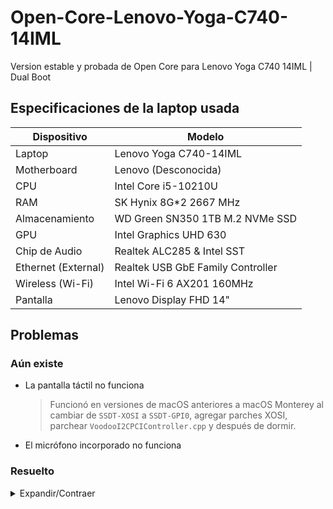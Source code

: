 # Open-Core-Lenovo-Yoga-C740-14IML
Version estable y probada de Open Core para Lenovo Yoga C740 14IML | Dual Boot
## Especificaciones de la laptop usada
| Dispositivo | Modelo |
| -- | -- |
| Laptop | Lenovo Yoga C740-14IML |
| Motherboard | Lenovo (Desconocida) |
| CPU | Intel Core i5-10210U |
| RAM | SK Hynix 8G*2 2667 MHz |
| Almacenamiento | WD Green SN350 1TB M.2 NVMe SSD |
| GPU | Intel Graphics UHD 630 |
| Chip de Audio | Realtek ALC285 & Intel SST |
| Ethernet (External) | Realtek USB GbE Family Controller |
| Wireless (Wi-Fi) | Intel Wi-Fi 6 AX201 160MHz |
| Pantalla | Lenovo Display FHD 14" |

## Problemas
### Aún existe
- La pantalla táctil no funciona
  > Funcionó en versiones de macOS anteriores a macOS Monterey al cambiar de `SSDT-XOSI` a `SSDT-GPI0`, agregar parches XOSI, parchear `VoodooI2CPCIController.cpp` y después de dormir.
- El micrófono incorporado no funciona
### Resuelto
<details>
<summary>Expandir/Contraer</summary>

_Ordenados por fecha de descubrimiento, de más nuevos a más antiguos._

- La aplicación Preferencias del sistema falla (o se congela o muestra el error "No se pudo cargar... el panel de preferencias") al intentar abrir los siguientes paneles:
  -Siri
  - Accesibilidad
  - La red
  - Bluetooth
  - Ratón
  > Se corrigió eliminando `IntelBluetoothInjector.kext` y agregando `BlueToolFixup.kext`, crédito a [instrucciones adicionales para usuarios de Monterey](https://openintelwireless.github.io/IntelBluetoothFirmware/FAQ.html#what-additional-steps-should-i-do-to-make-bluetooth-work-on-macos-monterey-and-newer) por [OpenIntelWireless](https://github.com/OpenIntelWireless).
- Arranque del sistema operativo extremadamente lento
  > Misma causa y solución que el bloqueo de las Preferencias del Sistema.
- El chip de audio no pudo conducir
  > AppleALC.kext con `layout-id` 61 está bien.
- No se puede ingresar al instalador de macOS 11.0.1 (ya sea una actualización en el sistema o una actualización USB)
  > Tienes que establecer el valor de DVMT preasignado por **parchar BIOS** (configurarlo en `config.plist` para OpenCore no funcionará). Consulte [aquí](https://zhuanlan.zhihu.com/p/266400995) para obtener instrucciones y **gracias @MJYINMC**.
- Atascado en `apfs_module_start... Causa de apagado anterior...' al iniciar el instalador
  > No hay problemas con los archivos EFI, resueltos después de actualizar el instalador USB.
- Atascado en `indicadores de IOG... Generación del informe SMC como... IOPPF...` al iniciar el instalador
  > Resuelto después de reparar los SSDT, agregar algunas extensiones de kernel, etc.
- Atascado en `[Final de configuración PCI, puentes 2, dispositivos 20]` al iniciar el instalador
  > Resuelto después de reordenar los SSDT.

</details>
